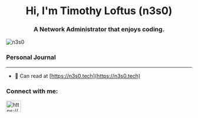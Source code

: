 <h1 align="center">Hi, I'm Timothy Loftus (n3s0)</h1>
<h3 align="center">A Network Administrator that enjoys coding.</h3>

<p align="left"> <img src="https://komarev.com/ghpvc/?username=n3s0&label=Profile%20views&color=0e75b6&style=flat" alt="n3s0" /> </p>

### Personal Journal
---
<!-- BLOG-POST-LIST:START -->
<!-- BLOG-POST-LIST:END -->

- 📝 Can read at [https://n3s0.tech](https://n3s0.tech)

<h3 align="left">Connect with me:</h3>
<p align="left">
<a href="/https://www.n3s0.tech/index.xml" target="blank"><img align="center" src="https://raw.githubusercontent.com/rahuldkjain/github-profile-readme-generator/master/src/images/icons/Social/rss.svg" alt="https://www.n3s0.tech/index.xml" height="30" width="40" /></a>
</p>

